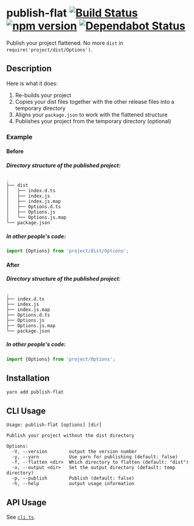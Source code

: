 # publish-flat [![Build Status](https://action-badges.now.sh/ffflorian/publish-flat)](https://github.com/ffflorian/publish-flat/actions/) [![npm version](https://img.shields.io/npm/v/publish-flat.svg?style=flat)](https://www.npmjs.com/package/publish-flat) [![Dependabot Status](https://api.dependabot.com/badges/status?host=github&repo=ffflorian/publish-flat)](https://dependabot.com)

Publish your project flattened. No more `dist` in `require('project/dist/Options')`.

## Description

Here is what it does:

1. Re-builds your project
2. Copies your dist files together with the other release files into a temporary directory
3. Aligns your `package.json` to work with the flattened structure
4. Publishes your project from the temporary directory (optional)

### Example

#### Before

##### Directory structure of the published project:

```
.
├── dist
│   ├── index.d.ts
│   ├── index.js
│   ├── index.js.map
│   ├── Options.d.ts
│   ├── Options.js
│   └── Options.js.map
└── package.json
```

##### In other people's code:

```ts
import {Options} from 'project/dist/Options';
```

#### After

##### Directory structure of the published project:

```
.
├── index.d.ts
├── index.js
├── index.js.map
├── Options.d.ts
├── Options.js
├── Options.js.map
└── package.json
```

##### In other people's code:

```ts
import {Options} from 'project/Options';
```

## Installation

```
yarn add publish-flat
```

## CLI Usage

```
Usage: publish-flat [options] [dir]

Publish your project without the dist directory

Options:
  -V, --version        output the version number
  -y, --yarn           Use yarn for publishing (default: false)
  -f, --flatten <dir>  Which directory to flatten (default: "dist")
  -o, --output <dir>   Set the output directory (default: temp directory)
  -p, --publish        Publish (default: false)
  -h, --help           output usage information
```

## API Usage

See [`cli.ts`](./src/cli.ts).

